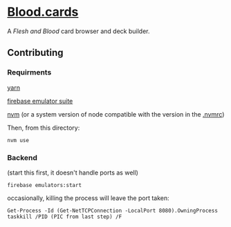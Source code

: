 # [Blood.cards](https://blood.cards)

A _Flesh and Blood_ card browser and deck builder.

## Contributing

### Requirments

[yarn](https://classic.yarnpkg.com/en/docs/install/#windows-stable)

[firebase emulator suite](https://firebase.google.com/docs/emulator-suite/install_and_configure)

[nvm](https://github.com/nvm-sh/nvm) (or a system version of node compatible with the version in the [.nvmrc](./.nvmrc))

Then, from this directory: 
```
nvm use
```

### Backend

(start this first, it doesn't handle ports as well)
```
firebase emulators:start
```

occasionally, killing the process will leave the port taken:
```
Get-Process -Id (Get-NetTCPConnection -LocalPort 8080).OwningProcess
taskkill /PID (PIC from last step) /F
```
